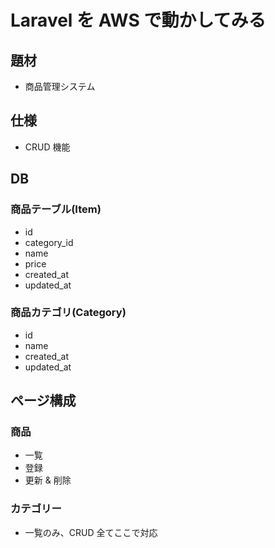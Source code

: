 # Laravel を AWS で動かしてみる

## 題材

-   商品管理システム

## 仕様

-   CRUD 機能

## DB

### 商品テーブル(Item)

-   id
-   category_id
-   name
-   price
-   created_at
-   updated_at

### 商品カテゴリ(Category)

-   id
-   name
-   created_at
-   updated_at

## ページ構成

### 商品

-   一覧
-   登録
-   更新 & 削除

### カテゴリー

-   一覧のみ、CRUD 全てここで対応
